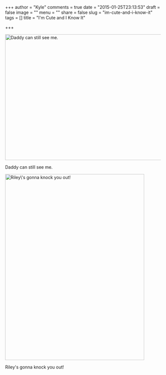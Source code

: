 +++
author = "Kyle"
comments = true
date = "2015-01-25T23:13:53"
draft = false
image = ""
menu = ""
share = false
slug = "im-cute-and-i-know-it"
tags = []
title = "I'm Cute and I Know It"

+++

<!--more-->
<a href="http://kylethornton.smugmug.com/Family/Riley-Marie/2015e01A13-to-2015X01M31/i-M5WGqgS/A" target="_blank">
	<img src="http://kylethornton.smugmug.com/Family/Riley-Marie/2015e01A13-to-2015X01M31/i-M5WGqgS/0/L/FullSizeRender-L.jpg" alt="Daddy can still see me." width="608" height="406" />
</a>
<p class="caption">Daddy can still see me.</p>

<a href="http://kylethornton.smugmug.com/Family/Riley-Marie/2015e01A13-to-2015X01M31/i-zBNzwz7/A" target="_blank">
	<img src="http://kylethornton.smugmug.com/Family/Riley-Marie/2015e01A13-to-2015X01M31/i-zBNzwz7/0/L/IMG_1792-L.jpg" alt="Riley\'s gonna knock you out!" width="450" height="600" />
</a>
<p class="caption">Riley's gonna knock you out!</p>